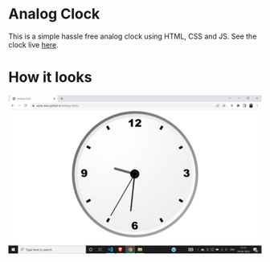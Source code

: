 # Analog Clock
This is a simple hassle free analog clock using HTML, CSS and JS.
See the clock live [here](https://arjita-basu.github.io/analog-clock/).


# How it looks
![The Clock](https://github.com/Arjita-Basu/analog-clock/blob/main/analog%20clock%20pic.png)

